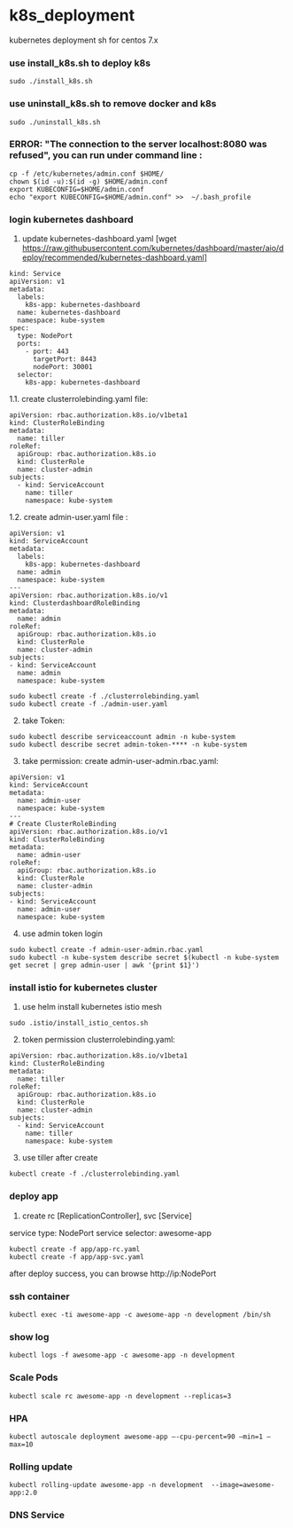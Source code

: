 # k8s_deployment
kubernetes deployment sh for centos 7.x

### use install_k8s.sh to deploy k8s

```
sudo ./install_k8s.sh
```

### use uninstall_k8s.sh to remove docker and k8s

```
sudo ./uninstall_k8s.sh
```

### ERROR: "The connection to the server localhost:8080 was refused", you can run under command line :
```
cp -f /etc/kubernetes/admin.conf $HOME/
chown $(id -u):$(id -g) $HOME/admin.conf
export KUBECONFIG=$HOME/admin.conf
echo "export KUBECONFIG=$HOME/admin.conf" >>  ~/.bash_profile
```


### login kubernetes dashboard

1. update kubernetes-dashboard.yaml 
[wget https://raw.githubusercontent.com/kubernetes/dashboard/master/aio/deploy/recommended/kubernetes-dashboard.yaml]

```
kind: Service
apiVersion: v1
metadata:
  labels:
    k8s-app: kubernetes-dashboard
  name: kubernetes-dashboard
  namespace: kube-system
spec:
  type: NodePort
  ports:
    - port: 443
      targetPort: 8443
      nodePort: 30001
  selector:
    k8s-app: kubernetes-dashboard

```

1.1. create clusterrolebinding.yaml file:

```
apiVersion: rbac.authorization.k8s.io/v1beta1
kind: ClusterRoleBinding
metadata:
  name: tiller
roleRef:
  apiGroup: rbac.authorization.k8s.io
  kind: ClusterRole
  name: cluster-admin
subjects:
  - kind: ServiceAccount
    name: tiller
    namespace: kube-system
```

1.2. create admin-user.yaml file : 

```
apiVersion: v1
kind: ServiceAccount
metadata:
  labels:
    k8s-app: kubernetes-dashboard
  name: admin
  namespace: kube-system
---
apiVersion: rbac.authorization.k8s.io/v1
kind: ClusterdashboardRoleBinding
metadata:
  name: admin
roleRef:
  apiGroup: rbac.authorization.k8s.io
  kind: ClusterRole
  name: cluster-admin
subjects:
- kind: ServiceAccount
  name: admin
  namespace: kube-system
```

```
sudo kubectl create -f ./clusterrolebinding.yaml
sudo kubectl create -f ./admin-user.yaml
```

2. take Token:
```
sudo kubectl describe serviceaccount admin -n kube-system
sudo kubectl describe secret admin-token-**** -n kube-system
```

3. take permission:
create admin-user-admin.rbac.yaml:

```
apiVersion: v1
kind: ServiceAccount
metadata:
  name: admin-user
  namespace: kube-system
---
# Create ClusterRoleBinding
apiVersion: rbac.authorization.k8s.io/v1
kind: ClusterRoleBinding
metadata:
  name: admin-user
roleRef:
  apiGroup: rbac.authorization.k8s.io
  kind: ClusterRole
  name: cluster-admin
subjects:
- kind: ServiceAccount
  name: admin-user
  namespace: kube-system
```

4. use admin token login

```
sudo kubectl create -f admin-user-admin.rbac.yaml
sudo kubectl -n kube-system describe secret $(kubectl -n kube-system get secret | grep admin-user | awk '{print $1}')
```


### install istio for kubernetes cluster

1. use helm install kubernetes istio mesh 

```
sudo .istio/install_istio_centos.sh

```

2. token permission
clusterrolebinding.yaml:

```
apiVersion: rbac.authorization.k8s.io/v1beta1
kind: ClusterRoleBinding
metadata:
  name: tiller
roleRef:
  apiGroup: rbac.authorization.k8s.io
  kind: ClusterRole
  name: cluster-admin
subjects:
  - kind: ServiceAccount
    name: tiller
    namespace: kube-system

```

3. use tiller after create
```
kubectl create -f ./clusterrolebinding.yaml
```


### deploy app

1. create rc [ReplicationController], svc [Service]

service type: NodePort
service selector: awesome-app

```
kubectl create -f app/app-rc.yaml
kubectl create -f app/app-svc.yaml
```

after deploy success, you can browse http://ip:NodePort

### ssh container

```
kubectl exec -ti awesome-app -c awesome-app -n development /bin/sh
```

### show log

```
kubectl logs -f awesome-app -c awesome-app -n development
```

### Scale Pods

```
kubectl scale rc awesome-app -n development --replicas=3
```

### HPA

```
kubectl autoscale deployment awesome-app —-cpu-percent=90 —min=1 —max=10
```


### Rolling update

```
kubectl rolling-update awesome-app -n development  --image=awesome-app:2.0

```

### DNS Service









